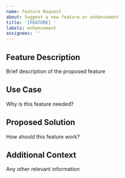 ```yaml
---
name: Feature Request
about: Suggest a new feature or enhancement
title: '[FEATURE] '
labels: enhancement
assignees: ''
---
```


## Feature Description
Brief description of the proposed feature

## Use Case
Why is this feature needed?

## Proposed Solution
How should this feature work?

## Additional Context
Any other relevant information
